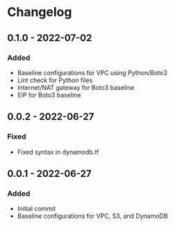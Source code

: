 # Changelog

## 0.1.0 - 2022-07-02

### Added
- Baseline configurations for VPC using Python/Boto3
- Lint check for Python files
- Internet/NAT gateway for Boto3 baseline
- EIP for Boto3 baseline

## 0.0.2 - 2022-06-27

### Fixed
- Fixed syntax in dynamodb.tf

## 0.0.1 - 2022-06-27

### Added
- Initial commit
- Baseline configurations for VPC, S3, and DynamoDB
